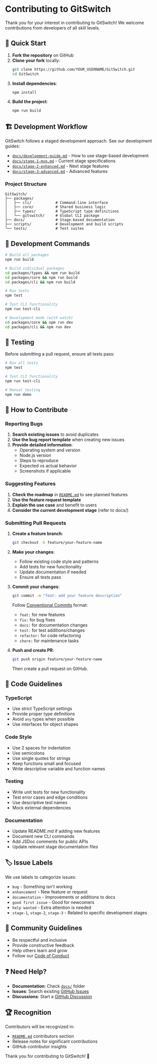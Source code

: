 # Contributing to GitSwitch

Thank you for your interest in contributing to GitSwitch! We welcome contributions from developers of all skill levels.

## 🚀 Quick Start

1. **Fork the repository** on GitHub
2. **Clone your fork** locally:
   ```bash
   git clone https://github.com/YOUR_USERNAME/GitSwitch.git
   cd GitSwitch
   ```
3. **Install dependencies**:
   ```bash
   npm install
   ```
4. **Build the project**:
   ```bash
   npm run build
   ```

## 🏗️ Development Workflow

GitSwitch follows a staged development approach. See our development guides:

- [`docs/development-guide.md`](./docs/development-guide.md) - How to use stage-based development
- [`docs/stage-1-mvp.md`](./docs/stage-1-mvp.md) - Current stage specifications
- [`docs/stage-2-enhanced.md`](./docs/stage-2-enhanced.md) - Next stage features
- [`docs/stage-3-advanced.md`](./docs/stage-3-advanced.md) - Advanced features

### Project Structure
```
GitSwitch/
├── packages/
│   ├── cli/           # Command-line interface
│   ├── core/          # Shared business logic
│   ├── types/         # TypeScript type definitions
│   └── gitswitch/     # Global CLI package
├── docs/              # Stage-based documentation
├── scripts/           # Development and build scripts
└── tests/             # Test suites
```

## 🔧 Development Commands

```bash
# Build all packages
npm run build

# Build individual packages
cd packages/types && npm run build
cd packages/core && npm run build
cd packages/cli && npm run build

# Run tests
npm test

# Test CLI functionality
npm run test-cli

# Development mode (with watch)
cd packages/core && npm run dev
cd packages/cli && npm run dev
```

## 🧪 Testing

Before submitting a pull request, ensure all tests pass:

```bash
# Run all tests
npm test

# Test CLI functionality
npm run test-cli

# Manual testing
npm run demo
```

## 📝 How to Contribute

### Reporting Bugs

1. **Search existing issues** to avoid duplicates
2. **Use the bug report template** when creating new issues
3. **Provide detailed information**:
   - Operating system and version
   - Node.js version
   - Steps to reproduce
   - Expected vs actual behavior
   - Screenshots if applicable

### Suggesting Features

1. **Check the roadmap** in [`README.md`](./README.md) to see planned features
2. **Use the feature request template**
3. **Explain the use case** and benefit to users
4. **Consider the current development stage** (refer to docs/)

### Submitting Pull Requests

1. **Create a feature branch**:
   ```bash
   git checkout -b feature/your-feature-name
   ```

2. **Make your changes**:
   - Follow existing code style and patterns
   - Add tests for new functionality
   - Update documentation if needed
   - Ensure all tests pass

3. **Commit your changes**:
   ```bash
   git commit -m "feat: add your feature description"
   ```
   Follow [Conventional Commits](https://conventionalcommits.org/) format:
   - `feat:` for new features
   - `fix:` for bug fixes
   - `docs:` for documentation changes
   - `test:` for test additions/changes
   - `refactor:` for code refactoring
   - `chore:` for maintenance tasks

4. **Push and create PR**:
   ```bash
   git push origin feature/your-feature-name
   ```
   Then create a pull request on GitHub.

## 🎯 Code Guidelines

### TypeScript
- Use strict TypeScript settings
- Provide proper type definitions
- Avoid `any` types when possible
- Use interfaces for object shapes

### Code Style
- Use 2 spaces for indentation
- Use semicolons
- Use single quotes for strings
- Keep functions small and focused
- Write descriptive variable and function names

### Testing
- Write unit tests for new functionality
- Test error cases and edge conditions
- Use descriptive test names
- Mock external dependencies

### Documentation
- Update README.md if adding new features
- Document new CLI commands
- Add JSDoc comments for public APIs
- Update relevant stage documentation files

## 🏷️ Issue Labels

We use labels to categorize issues:

- `bug` - Something isn't working
- `enhancement` - New feature or request
- `documentation` - Improvements or additions to docs
- `good first issue` - Good for newcomers
- `help wanted` - Extra attention is needed
- `stage-1`, `stage-2`, `stage-3` - Related to specific development stages

## 🤝 Community Guidelines

- Be respectful and inclusive
- Provide constructive feedback
- Help others learn and grow
- Follow our [Code of Conduct](./CODE_OF_CONDUCT.md)

## ❓ Need Help?

- **Documentation**: Check [`docs/`](./docs/) folder
- **Issues**: Search existing [GitHub Issues](https://github.com/aman-dhakar-191/GitSwitch/issues)
- **Discussions**: Start a [GitHub Discussion](https://github.com/aman-dhakar-191/GitSwitch/discussions)

## 🏆 Recognition

Contributors will be recognized in:
- [`README.md`](./README.md) contributors section
- Release notes for significant contributions
- GitHub contributor insights

Thank you for contributing to GitSwitch! 🔄